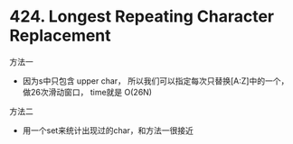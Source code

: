 # 424. Longest Repeating Character Replacement

方法一

- 因为s中只包含 upper char， 所以我们可以指定每次只替换[A:Z]中的一个，做26次滑动窗口， time就是 O(26N)

方法二

- 用一个set来统计出现过的char，和方法一很接近
